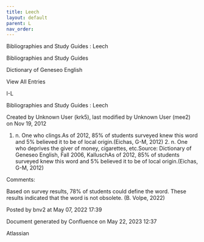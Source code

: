 ```yaml
---
title: Leech
layout: default
parent: L
nav_order:
---
```


Bibliographies and Study Guides : Leech

Bibliographies and Study Guides

Dictionary of Geneseo English

View All Entries

I-L

Bibliographies and Study Guides : Leech

Created by  Unknown User (krk5), last modified by  Unknown User (mee2) on Nov 19, 2012

1. n. One who clings.As of 2012, 85% of students surveyed knew this word and 5% believed it to be of local origin.(Eichas, G-M, 2012) 2. n. One who deprives the giver of money, cigarettes, etc.Source: Dictionary of Geneseo English, Fall 2006, KalluschAs of 2012, 85% of students surveyed knew this word and 5% believed it to be of local origin.(Eichas, G-M, 2012)  

Comments:

Based on survey results, 78% of students could define the word. These results indicated that the word is not obsolete. (B. Volpe, 2022)

Posted by bnv2 at May 07, 2022 17:39

Document generated by Confluence on May 22, 2023 12:37

Atlassian
